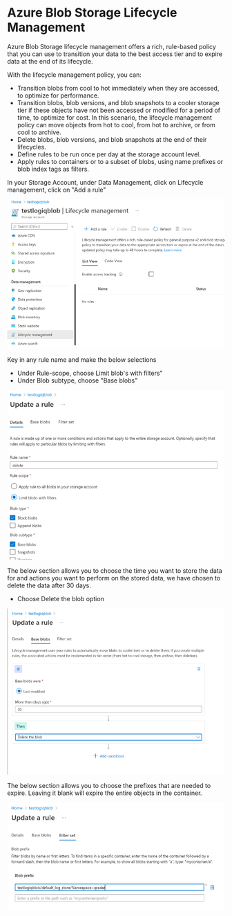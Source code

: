 # Azure Blob Storage Lifecycle Management

Azure Blob Storage lifecycle management offers a rich, rule-based policy that you can use to transition your data to the best access tier and to expire data at the end of its lifecycle.

With the lifecycle management policy, you can:

* Transition blobs from cool to hot immediately when they are accessed, to optimize for performance.
* Transition blobs, blob versions, and blob snapshots to a cooler storage tier if these objects have not been accessed or modified for a period of time, to optimize for cost. In this scenario, the lifecycle management policy can move objects from hot to cool, from hot to archive, or from cool to archive.
* Delete blobs, blob versions, and blob snapshots at the end of their lifecycles.
* Define rules to be run once per day at the storage account level.
* Apply rules to containers or to a subset of blobs, using name prefixes or blob index tags as filters.

In your Storage Account, under Data Management, click on Lifecycle management, click on "Add a rule"

![](../../.gitbook/assets/lifecycle..png)

Key in any rule name and make the below selections

* &#x20;Under Rule-scope, choose Limit blob's with filters"
* Under Blob subtype, choose "Base blobs"

![](../../.gitbook/assets/rule.png)

The below section allows you to choose the time you want to store the data for and actions you want to perform on the stored data, we have chosen to delete the data after 30 days.

* Choose Delete the blob option

![](../../.gitbook/assets/blobrule.png)

The below section allows you to choose the prefixes that are needed to expire. Leaving it blank will expire the entire objects in the container.&#x20;

![](../../.gitbook/assets/filter.png)

